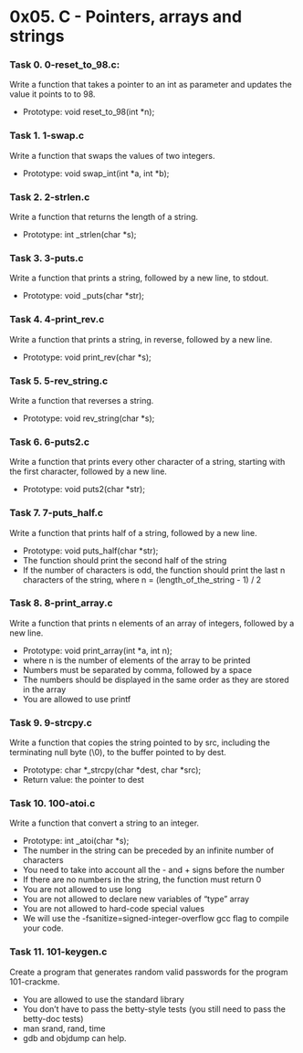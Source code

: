 # 0x05. C - Pointers, arrays and strings

### Task 0. 0-reset_to_98.c:
Write a function that takes a pointer to an int as parameter and updates the value it points to to 98.
* Prototype: void reset_to_98(int *n);

### Task 1. 1-swap.c
Write a function that swaps the values of two integers.
* Prototype: void swap_int(int *a, int *b);

### Task 2. 2-strlen.c
Write a function that returns the length of a string.
* Prototype: int _strlen(char *s);

### Task 3. 3-puts.c
Write a function that prints a string, followed by a new line, to stdout.
* Prototype: void _puts(char *str);

### Task 4. 4-print_rev.c
Write a function that prints a string, in reverse, followed by a new line.
* Prototype: void print_rev(char *s);

### Task 5. 5-rev_string.c
Write a function that reverses a string.
* Prototype: void rev_string(char *s);

### Task 6. 6-puts2.c
Write a function that prints every other character of a string, starting with the first character, followed by a new line.
* Prototype: void puts2(char *str);

### Task 7. 7-puts_half.c
Write a function that prints half of a string, followed by a new line.
* Prototype: void puts_half(char *str);
* The function should print the second half of the string
* If the number of characters is odd, the function should print the last n characters of the string, where n = (length_of_the_string - 1) / 2

### Task 8. 8-print_array.c
Write a function that prints n elements of an array of integers, followed by a new line.
* Prototype: void print_array(int *a, int n);
* where n is the number of elements of the array to be printed
* Numbers must be separated by comma, followed by a space
* The numbers should be displayed in the same order as they are stored in the array
* You are allowed to use printf

### Task 9. 9-strcpy.c
Write a function that copies the string pointed to by src, including the terminating null byte (\0), to the buffer pointed to by dest.
* Prototype: char *_strcpy(char *dest, char *src);
* Return value: the pointer to dest

### Task 10. 100-atoi.c
Write a function that convert a string to an integer.
* Prototype: int _atoi(char *s);
* The number in the string can be preceded by an infinite number of characters
* You need to take into account all the - and + signs before the number
* If there are no numbers in the string, the function must return 0
* You are not allowed to use long
* You are not allowed to declare new variables of “type” array
* You are not allowed to hard-code special values
* We will use the -fsanitize=signed-integer-overflow gcc flag to compile your code.

### Task 11. 101-keygen.c
Create a program that generates random valid passwords for the program 101-crackme.
* You are allowed to use the standard library
* You don’t have to pass the betty-style tests (you still need to pass the betty-doc tests)
* man srand, rand, time
* gdb and objdump can help.

